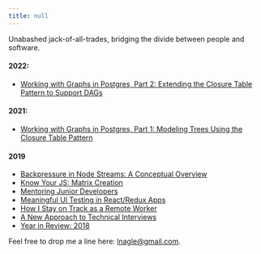```yaml
---
title: null
---
```


Unabashed jack-of-all-trades, bridging the divide between people and software.

#### 2022:
- [Working with Graphs in Postgres, Part 2: Extending the Closure Table Pattern to Support DAGs](extended-closure-table-pattern.md)

#### 2021:
- [Working with Graphs in Postgres, Part 1: Modeling Trees Using the Closure Table Pattern](closure-table-pattern.md)

#### 2019
- [Backpressure in Node Streams: A Conceptual Overview](backpressure-in-node-streams.md)
- [Know Your JS: Matrix Creation](know-your-js-matrix-creation.md)
- [Mentoring Junior Developers](mentoring-junior-devs.md)
- [Meaningful UI Testing in React/Redux Apps](meaningful-ui-testing-react-redux.md)
- [How I Stay on Track as a Remote Worker](productive-remote-work.md)
- [A New Approach to Technical Interviews](new-tech-interview-approach.md)
- [Year in Review: 2018](year-in-review-2018.md)

Feel free to drop me a line here: lnagle@gmail.com.
